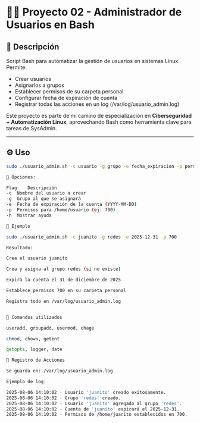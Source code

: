 # 🧑‍💻 Proyecto 02 - Administrador de Usuarios en Bash

## 📌 Descripción

Script Bash para automatizar la gestión de usuarios en sistemas Linux. Permite:

- Crear usuarios
- Asignarlos a grupos
- Establecer permisos de su carpeta personal
- Configurar fecha de expiración de cuenta
- Registrar todas las acciones en un log (/var/log/usuario_admin.log)

Este proyecto es parte de mi camino de especialización en **Ciberseguridad + Automatización Linux**, aprovechando Bash como herramienta clave para tareas de SysAdmin.

---

## ⚙️ Uso

```bash
sudo ./usuario_admin.sh -c usuario -g grupo -e fecha_expiracion -p permisos

📘 Opciones:

Flag	Descripción
-c	Nombre del usuario a crear
-g	Grupo al que se asignará
-e	Fecha de expiración de la cuenta (YYYY-MM-DD)
-p	Permisos para /home/usuario (ej: 700)
-h	Mostrar ayuda

📝 Ejemplo

sudo ./usuario_admin.sh -c juanito -g redes -e 2025-12-31 -p 700

Resultado:

Crea el usuario juanito

Crea y asigna al grupo redes (si no existe)

Expira la cuenta el 31 de diciembre de 2025

Establece permisos 700 en su carpeta personal

Registra todo en /var/log/usuario_admin.log


🧠 Comandos utilizados

useradd, groupadd, usermod, chage

chmod, chown, getent

getopts, logger, date

📁 Registro de Acciones

Se guarda en: /var/log/usuario_admin.log

Ejemplo de log:

2025-08-06 14:10:02 - Usuario 'juanito' creado exitosamente.
2025-08-06 14:10:02 - Grupo 'redes' creado.
2025-08-06 14:10:02 - Usuario 'juanito' agregado al grupo 'redes'.
2025-08-06 14:10:02 - Cuenta de 'juanito' expirará el 2025-12-31.
2025-08-06 14:10:02 - Permisos de /home/juanito establecidos en 700.
